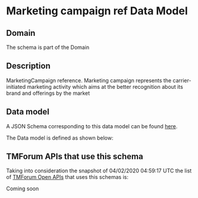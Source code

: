 # Marketing campaign ref Data Model

## Domain

The  schema is part of the  Domain

## Description

MarketingCampaign reference. Marketing campaign represents the carrier-initiated marketing activity which aims at the better recognition about its brand and offerings by the market

## Data model

A JSON Schema corresponding to this data model can be found
[here](https://github.com/tmforum-rand/schemas/blob/candidates/MarketingSales/MarketingCampaignRef.schema.json).

The Data model is defined as shown below:





## TMForum APIs that use this schema

Taking into consideration the snapshot of 04/02/2020 04:59:17 UTC the list of [TMForum Open APIs](https://www.tmforum.org/open-apis/) that uses this schemas is:

Coming soon
